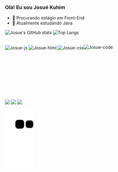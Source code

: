 ### Olá! Eu sou Josué Kuhim


- 🔭 Procurando estágio em Front-End
- 🌱 Atualmente estudando Java

![Josue's GitHub stats](https://github-readme-stats.vercel.app/api?username=josuerkuhim&show_icons=true&theme=tokyonight&rank_icon=github)
![Top Langs](https://github-readme-stats.vercel.app/api/top-langs/?username=josuerkuhim&theme=tokyonight&size_weight=0.5&count_weight=0.5)


<div style="display: inline-block"><br>
    <img  align="center" alt="Josue-js" height="30" width="40" src="https://cdn.jsdelivr.net/gh/devicons/devicon/icons/javascript/javascript-original.svg"/>
    <img align="center" alt="Josue-html" height="30" width="40" src="https://cdn.jsdelivr.net/gh/devicons/devicon/icons/html5/html5-original.svg"/>
    <img align="center" alt="Josue-css" height="30" width="40" src="https://cdn.jsdelivr.net/gh/devicons/devicon/icons/css3/css3-original.svg"/> 
    <img align="right" alt="Josue-code" height="150" width="150" src="https://media.giphy.com/media/KEYMsj2LcXzfcTP5ii/giphy.gif"/>
</div>

##

<div> 
    <a href="https://www.instagram.com/_josue.k_/" target="_blank"><img src="https://img.shields.io/badge/-Instagram-%23E4405F?style=for-the-badge&logo=instagram&logoColor=white" target="_blank"></a>
    <a href = "mailto:josuekuhim.dev@gmail.com"><img src="https://img.shields.io/badge/-Gmail-%23333?style=for-the-badge&logo=gmail&logoColor=white" target="_blank"></a>
    <a href="https://www.linkedin.com/in/josu%C3%A9-kuhim-862666250/" target="_blank"><img src="https://img.shields.io/badge/-LinkedIn-%230077B5?style=for-the-badge&logo=linkedin&logoColor=white" target="_blank"></a> 
</div>

![snake gif](https://github.com/josuerkuhim/josuerkuhim/blob/output/github-contribution-grid-snake.svg)
